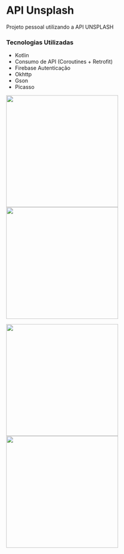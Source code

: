 # API Unsplash

Projeto pessoal utilizando a API UNSPLASH

### Tecnologias Utilizadas
* Kotlin
* Consumo de API (Coroutines + Retrofit)
* Firebase Autenticação
* Okhttp
* Gson
* Picasso
<p float="left">
  <img src="screenshots/screenshots3.jpeg" width="300" />
  <img src="screenshots/screenshots4.jpeg" width="300" /> 
</p>
<p float="left">
  <img src="screenshots/screenshots1.jpeg" width="300" />
  <img src="screenshots/screenshots2.jpeg" width="300" /> 
</p>


